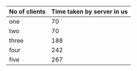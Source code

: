 |**No of clients** | **Time taken by server in us**|
---------------- | ---------------------------------
|        one     |         70                      |
|        two     |         70                      |    
|        three   |         188                     |                  
|        four    |         242                     |      
|        five    |         267                     |      
